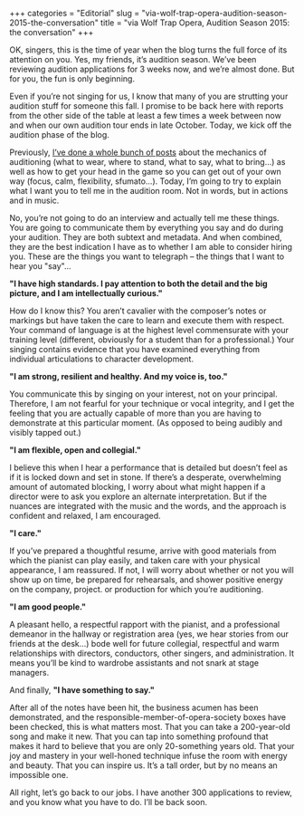 +++
categories = "Editorial"
slug = "via-wolf-trap-opera-audition-season-2015-the-conversation"
title = "via Wolf Trap Opera, Audition Season 2015: the conversation"
+++

OK, singers, this is the time of year when the blog turns the full force of its attention on you. Yes, my friends, it’s audition season. We’ve been reviewing audition applications for 3 weeks now, and we’re almost done. But for you, the fun is only beginning.

Even if you’re not singing for us, I know that many of you are strutting your audition stuff for someone this fall. I promise to be back here with reports from the other side of the table at least a few times a week between now and when our own audition tour ends in late October. Today, we kick off the audition phase of the blog.

Previously, [I’ve done a whole bunch of posts](http://opera.wolftrap.org/for-artists/audition-resources/) about the mechanics of auditioning (what to wear, where to stand, what to say, what to bring…) as well as how to get your head in the game so you can get out of your own way (focus, calm, flexibility, sfumato…). Today, I’m going to try to explain what I want you to tell me in the audition room. Not in words, but in actions and in music.

No, you’re not going to do an interview and actually tell me these things. You are going to communicate them by everything you say and do during your audition. They are both subtext and metadata. And when combined, they are the best indication I have as to whether I am able to consider hiring you. These are the things you want to telegraph – the things that I want to hear you "say"...	

**"I have high standards. I pay attention to both the detail and the big picture, and I am intellectually curious."**

How do I know this? You aren’t cavalier with the composer’s notes or markings but have taken the care to learn and execute them with respect. Your command of language is at the highest level commensurate with your training level (different, obviously for a student than for a professional.) Your singing contains evidence that you have examined everything from individual articulations to character development.

**"I am strong, resilient and healthy. And my voice is, too."**

You communicate this by singing on your interest, not on your principal. Therefore, I am not fearful for your technique or vocal integrity, and I get the feeling that you are actually capable of more than you are having to demonstrate at this particular moment. (As opposed to being audibly and visibly tapped out.)

**"I am flexible, open and collegial."**

I believe this when I hear a performance that is detailed but doesn’t feel as if it is locked down and set in stone. If there’s a desperate, overwhelming amount of automated blocking, I worry about what might happen if a director were to ask you explore an alternate interpretation. But if the nuances are integrated with the music and the words, and the approach is confident and relaxed, I am encouraged.

**"I care."**

If you’ve prepared a thoughtful resume, arrive with good materials from which the pianist can play easily, and taken care with your physical appearance, I am reassured. If not, I will worry about whether or not you will show up on time, be prepared for rehearsals, and shower positive energy on the company, project. or production for which you’re auditioning.

**"I am good people."**

A pleasant hello, a respectful rapport with the pianist, and a professional demeanor in the hallway or registration area (yes, we hear stories from our friends at the desk…) bode well for future collegial, respectful and warm relationships with directors, conductors, other singers, and administration. It means you’ll be kind to wardrobe assistants and not snark at stage managers.

And finally, **"I have something to say."**

After all of the notes have been hit, the business acumen has been demonstrated, and the responsible-member-of-opera-society boxes have been checked, this is what matters most. That you can take a 200-year-old song and make it new. That you can tap into something profound that makes it hard to believe that you are only 20-something years old. That your joy and mastery in your well-honed technique infuse the room with energy and beauty. That you can inspire us. It’s a tall order, but by no means an impossible one.

All right, let’s go back to our jobs. I have another 300 applications to review, and you know what you have to do. I’ll be back soon.
